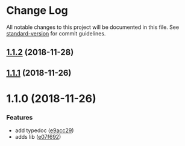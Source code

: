 # Change Log

All notable changes to this project will be documented in this file. See [standard-version](https://github.com/conventional-changelog/standard-version) for commit guidelines.

<a name="1.1.2"></a>
## [1.1.2](https://github.com/alexsasharegan/react-match-media/compare/v1.1.1...v1.1.2) (2018-11-28)



<a name="1.1.1"></a>
## [1.1.1](https://github.com/alexsasharegan/react-match-media/compare/v1.1.0...v1.1.1) (2018-11-26)



<a name="1.1.0"></a>
# 1.1.0 (2018-11-26)


### Features

* add typedoc ([e9acc29](https://github.com/alexsasharegan/react-match-media/commit/e9acc29))
* adds lib ([e07f692](https://github.com/alexsasharegan/react-match-media/commit/e07f692))
